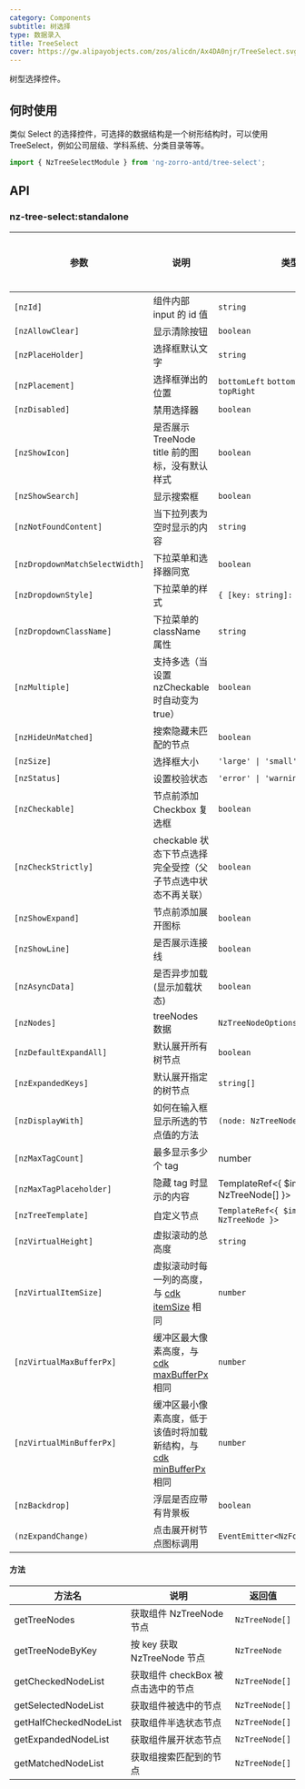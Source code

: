 ```yaml
---
category: Components
subtitle: 树选择
type: 数据录入
title: TreeSelect
cover: https://gw.alipayobjects.com/zos/alicdn/Ax4DA0njr/TreeSelect.svg
---
```


树型选择控件。

## 何时使用

类似 Select 的选择控件，可选择的数据结构是一个树形结构时，可以使用 TreeSelect，例如公司层级、学科系统、分类目录等等。

```ts
import { NzTreeSelectModule } from 'ng-zorro-antd/tree-select';
```

## API

### nz-tree-select:standalone

| 参数                           | 说明                                                                                                                 | 类型                                            | 默认值                             | 全局配置 |
| ------------------------------ | -------------------------------------------------------------------------------------------------------------------- | ----------------------------------------------- | ---------------------------------- | -------- |
| `[nzId]`                       | 组件内部 input 的 id 值                                                                                              | `string`                                        | -                                  |
| `[nzAllowClear]`               | 显示清除按钮                                                                                                         | `boolean`                                       | `false`                            |
| `[nzPlaceHolder]`              | 选择框默认文字                                                                                                       | `string`                                        | -                                  |
| `[nzPlacement]`                | 选择框弹出的位置                                                                                                     | `bottomLeft` `bottomRight` `topLeft` `topRight` | bottomLeft                         |
| `[nzDisabled]`                 | 禁用选择器                                                                                                           | `boolean`                                       | `false`                            |
| `[nzShowIcon]`                 | 是否展示 TreeNode title 前的图标，没有默认样式                                                                       | `boolean`                                       | `false`                            | ✅       |
| `[nzShowSearch]`               | 显示搜索框                                                                                                           | `boolean`                                       | `false`                            |
| `[nzNotFoundContent]`          | 当下拉列表为空时显示的内容                                                                                           | `string`                                        | -                                  |
| `[nzDropdownMatchSelectWidth]` | 下拉菜单和选择器同宽                                                                                                 | `boolean`                                       | `true`                             | ✅       |
| `[nzDropdownStyle]`            | 下拉菜单的样式                                                                                                       | `{ [key: string]: string; }`                    | -                                  |
| `[nzDropdownClassName]`        | 下拉菜单的 className 属性                                                                                            | `string`                                        | -                                  |
| `[nzMultiple]`                 | 支持多选（当设置 nzCheckable 时自动变为 true）                                                                       | `boolean`                                       | `false`                            |
| `[nzHideUnMatched]`            | 搜索隐藏未匹配的节点                                                                                                 | `boolean`                                       | `false`                            | ✅       |
| `[nzSize]`                     | 选择框大小                                                                                                           | `'large' \| 'small' \| 'default'`               | `'default'`                        | ✅       |
| `[nzStatus]`                   | 设置校验状态                                                                                                         | `'error' \| 'warning'`                          | -                                  |          |
| `[nzCheckable]`                | 节点前添加 Checkbox 复选框                                                                                           | `boolean`                                       | `false`                            |
| `[nzCheckStrictly]`            | checkable 状态下节点选择完全受控（父子节点选中状态不再关联）                                                         | `boolean`                                       | `false`                            |
| `[nzShowExpand]`               | 节点前添加展开图标                                                                                                   | `boolean`                                       | `true`                             |          |
| `[nzShowLine]`                 | 是否展示连接线                                                                                                       | `boolean`                                       | `false`                            |          |
| `[nzAsyncData]`                | 是否异步加载(显示加载状态)                                                                                           | `boolean`                                       | `false`                            |
| `[nzNodes]`                    | treeNodes 数据                                                                                                       | `NzTreeNodeOptions[]`                           | `[]`                               |
| `[nzDefaultExpandAll]`         | 默认展开所有树节点                                                                                                   | `boolean`                                       | `false`                            |
| `[nzExpandedKeys]`             | 默认展开指定的树节点                                                                                                 | `string[]`                                      | -                                  |
| `[nzDisplayWith]`              | 如何在输入框显示所选的节点值的方法                                                                                   | `(node: NzTreeNode) => string`                  | `(node: NzTreeNode) => node.title` |
| `[nzMaxTagCount]`              | 最多显示多少个 tag                                                                                                   | number                                          | -                                  |
| `[nzMaxTagPlaceholder]`        | 隐藏 tag 时显示的内容                                                                                                | TemplateRef<{ $implicit: NzTreeNode[] }>        | -                                  |
| `[nzTreeTemplate]`             | 自定义节点                                                                                                           | `TemplateRef<{ $implicit: NzTreeNode }>`        | -                                  |
| `[nzVirtualHeight]`            | 虚拟滚动的总高度                                                                                                     | `string`                                        | `-`                                |
| `[nzVirtualItemSize]`          | 虚拟滚动时每一列的高度，与 [cdk itemSize](https://material.angular.io/cdk/scrolling/api) 相同                        | `number`                                        | `28`                               |
| `[nzVirtualMaxBufferPx]`       | 缓冲区最大像素高度，与 [cdk maxBufferPx](https://material.angular.io/cdk/scrolling/api) 相同                         | `number`                                        | `500`                              |
| `[nzVirtualMinBufferPx]`       | 缓冲区最小像素高度，低于该值时将加载新结构，与 [cdk minBufferPx](https://material.angular.io/cdk/scrolling/api) 相同 | `number`                                        | `28`                               |
| `[nzBackdrop]`                 | 浮层是否应带有背景板                                                                                                 | `boolean`                                       | `false`                            |
| `(nzExpandChange)`             | 点击展开树节点图标调用                                                                                               | `EventEmitter<NzFormatEmitEvent>`               | -                                  |

#### 方法

| 方法名                 | 说明                               | 返回值         |
| ---------------------- | ---------------------------------- | -------------- |
| getTreeNodes           | 获取组件 NzTreeNode 节点           | `NzTreeNode[]` |
| getTreeNodeByKey       | 按 key 获取 NzTreeNode 节点        | `NzTreeNode`   |
| getCheckedNodeList     | 获取组件 checkBox 被点击选中的节点 | `NzTreeNode[]` |
| getSelectedNodeList    | 获取组件被选中的节点               | `NzTreeNode[]` |
| getHalfCheckedNodeList | 获取组件半选状态节点               | `NzTreeNode[]` |
| getExpandedNodeList    | 获取组件展开状态节点               | `NzTreeNode[]` |
| getMatchedNodeList     | 获取组搜索匹配到的节点             | `NzTreeNode[]` |
